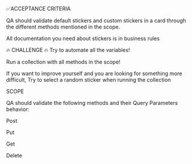 ✅ACCEPTANCE CRITERIA


QA should validate default stickers and custom stickers in a card through the different methods mentioned in the scope.

All documentation you need about stickers is in business rules

🔥 CHALLENGE 🔥
Try to automate all the variables!

Run a collection with all methods in the scope!

If you want to improve yourself and you are looking for something more difficult, Try to select a random sticker when running the collection 

SCOPE



QA should validate the following methods and their Query Parameters behavior:

Post

Put

Get

Delete